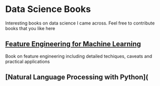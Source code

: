 # Data Science Books
Interesting books on data science I came across. Feel free to contribute books that you like here
## [Feature Engineering for Machine Learning](https://www.repath.in/gallery/feature_engineering_for_machine_learning.pdf)
Book on feature engineering including detailed techiques, caveats and practical applications

## [Natural Language Processing with Python](

